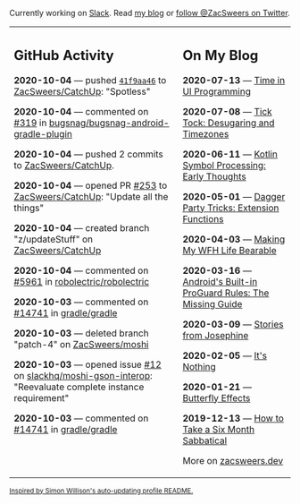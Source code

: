 Currently working on [Slack](https://slack.com/). Read [my blog](https://zacsweers.dev/) or [follow @ZacSweers on Twitter](https://twitter.com/ZacSweers).

<table><tr><td valign="top" width="60%">

## GitHub Activity
<!-- githubActivity starts -->
**2020-10-04** — pushed [`41f9aa46`](https://github.com/ZacSweers/CatchUp/commit/41f9aa461c64cdd782cbde2d842a05d706e0db2a) to [ZacSweers/CatchUp](https://api.github.com/repos/ZacSweers/CatchUp): "Spotless"

**2020-10-04** — commented on [#319](https://github.com/bugsnag/bugsnag-android-gradle-plugin/issues/319#issuecomment-703318761) in [bugsnag/bugsnag-android-gradle-plugin](https://api.github.com/repos/bugsnag/bugsnag-android-gradle-plugin)

**2020-10-04** — pushed 2 commits to [ZacSweers/CatchUp](https://api.github.com/repos/ZacSweers/CatchUp).

**2020-10-04** — opened PR [#253](https://api.github.com/repos/ZacSweers/CatchUp/pulls/253) to [ZacSweers/CatchUp](https://api.github.com/repos/ZacSweers/CatchUp): "Update all the things"

**2020-10-04** — created branch "z/updateStuff" on [ZacSweers/CatchUp](https://api.github.com/repos/ZacSweers/CatchUp)

**2020-10-04** — commented on [#5961](https://github.com/robolectric/robolectric/issues/5961#issuecomment-703317502) in [robolectric/robolectric](https://api.github.com/repos/robolectric/robolectric)

**2020-10-03** — commented on [#14741](https://github.com/gradle/gradle/issues/14741#issuecomment-703125448) in [gradle/gradle](https://api.github.com/repos/gradle/gradle)

**2020-10-03** — deleted branch "patch-4" on [ZacSweers/moshi](https://api.github.com/repos/ZacSweers/moshi)

**2020-10-03** — opened issue [#12](https://api.github.com/repos/slackhq/moshi-gson-interop/issues/12) on [slackhq/moshi-gson-interop](https://api.github.com/repos/slackhq/moshi-gson-interop): "Reevaluate complete instance requirement"

**2020-10-03** — commented on [#14741](https://github.com/gradle/gradle/issues/14741#issuecomment-703059625) in [gradle/gradle](https://api.github.com/repos/gradle/gradle)
<!-- githubActivity ends -->
</td><td valign="top" width="40%">

## On My Blog
<!-- blog starts -->
**2020-07-13** — [Time in UI Programming](https://www.zacsweers.dev/time-in-ui/)

**2020-07-08** — [Tick Tock: Desugaring and Timezones](https://www.zacsweers.dev/ticktock-desugaring-timezones/)

**2020-06-11** — [Kotlin Symbol Processing: Early Thoughts](https://www.zacsweers.dev/kotlin-symbol-processor-early-thoughts/)

**2020-05-01** — [Dagger Party Tricks: Extension Functions](https://www.zacsweers.dev/dagger-party-tricks-extension-functions/)

**2020-04-03** — [Making My WFH Life Bearable](https://www.zacsweers.dev/making-wfh-life-bearable/)

**2020-03-16** — [Android's Built-in ProGuard Rules: The Missing Guide](https://www.zacsweers.dev/android-proguard-rules/)

**2020-03-09** — [Stories from Josephine](https://www.zacsweers.dev/stories-from-josephine/)

**2020-02-05** — [It's Nothing](https://www.zacsweers.dev/its-nothing/)

**2020-01-21** — [Butterfly Effects](https://www.zacsweers.dev/butterfly-effects/)

**2019-12-13** — [How to Take a Six Month Sabbatical](https://www.zacsweers.dev/how-to-take-a-six-month-sabbatical/)
<!-- blog ends -->
More on [zacsweers.dev](https://zacsweers.dev/)
</td></tr></table>

<sub><a href="https://simonwillison.net/2020/Jul/10/self-updating-profile-readme/">Inspired by Simon Willison's auto-updating profile README.</a></sub>